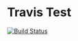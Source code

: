 # Travis Test

[![Build Status](https://travis-ci.org/server-monitor/travis_test.svg?branch=master)](https://travis-ci.org/server-monitor/travis_test)

